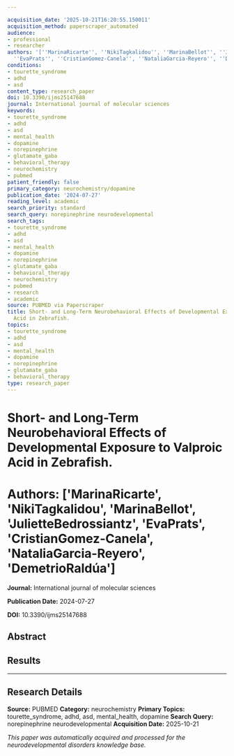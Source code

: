 ```yaml
---

acquisition_date: '2025-10-21T16:20:55.150011'
acquisition_method: paperscraper_automated
audience:
- professional
- researcher
authors: '[''MarinaRicarte'', ''NikiTagkalidou'', ''MarinaBellot'', ''JulietteBedrossiantz'',
  ''EvaPrats'', ''CristianGomez-Canela'', ''NataliaGarcia-Reyero'', ''DemetrioRaldúa'']'
conditions:
- tourette_syndrome
- adhd
- asd
content_type: research_paper
doi: 10.3390/ijms25147688
journal: International journal of molecular sciences
keywords:
- tourette_syndrome
- adhd
- asd
- mental_health
- dopamine
- norepinephrine
- glutamate_gaba
- behavioral_therapy
- neurochemistry
- pubmed
patient_friendly: false
primary_category: neurochemistry/dopamine
publication_date: '2024-07-27'
reading_level: academic
search_priority: standard
search_query: norepinephrine neurodevelopmental
search_tags:
- tourette_syndrome
- adhd
- asd
- mental_health
- dopamine
- norepinephrine
- glutamate_gaba
- behavioral_therapy
- neurochemistry
- pubmed
- research
- academic
source: PUBMED via Paperscraper
title: Short- and Long-Term Neurobehavioral Effects of Developmental Exposure to Valproic
  Acid in Zebrafish.
topics:
- tourette_syndrome
- adhd
- asd
- mental_health
- dopamine
- norepinephrine
- glutamate_gaba
- behavioral_therapy
type: research_paper
---
```




# Short- and Long-Term Neurobehavioral Effects of Developmental Exposure to Valproic Acid in Zebrafish.

# **Authors:** ['MarinaRicarte', 'NikiTagkalidou', 'MarinaBellot', 'JulietteBedrossiantz', 'EvaPrats', 'CristianGomez-Canela', 'NataliaGarcia-Reyero', 'DemetrioRaldúa']

**Journal:** International journal of molecular sciences

**Publication Date:** 2024-07-27

**DOI:** 10.3390/ijms25147688

## Abstract

## Results

---

## Research Details

**Source:** PUBMED
**Category:** neurochemistry
**Primary Topics:** tourette_syndrome, adhd, asd, mental_health, dopamine
**Search Query:** norepinephrine neurodevelopmental
**Acquisition Date:** 2025-10-21

*This paper was automatically acquired and processed for the neurodevelopmental disorders knowledge base.*
